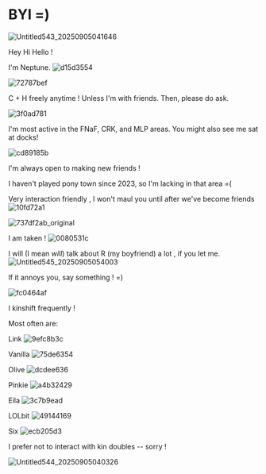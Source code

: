 # BYI =)

![Untitled543_20250905041646](https://github.com/user-attachments/assets/7b2898e5-b66a-456f-aec1-594f430aee83)

Hey Hi Hello ! 

I'm Neptune. ![d15d3554](https://github.com/user-attachments/assets/f124b1a4-cf20-42bb-9fb9-e77a848accd8)

![72787bef](https://github.com/user-attachments/assets/9b7d6ce0-e61b-46dd-b1cc-696ac771a683)

C + H freely anytime ! Unless I'm with friends. Then, please do ask.

![3f0ad781](https://github.com/user-attachments/assets/8af6aef6-f082-4901-96ee-a1412e571f8e)

I'm most active in the FNaF, CRK, and MLP areas. You might also see me sat at docks! 

![cd89185b](https://github.com/user-attachments/assets/ed94dced-3569-4650-a0c6-18e2009386f0)

I'm always open to making new friends ! 

I haven't played pony town since 2023, so I'm lacking in that area =(

Very interaction friendly , I won't maul you until after we've become friends ![10fd72a1](https://github.com/user-attachments/assets/06c998c5-fe2e-45f9-9a0d-b9262aacab1c)

![737df2ab_original](https://github.com/user-attachments/assets/5b8a7a36-5816-4d08-a961-63a32bb7db73)

I am taken ! ![0080531c](https://github.com/user-attachments/assets/8e0f5070-96db-46d6-b979-93944aaa2851)

I will (I mean *will*) talk about R (my boyfriend) a lot , if you let me. ![Untitled545_20250905054003](https://github.com/user-attachments/assets/9fed54cb-1fe1-4ba3-a2d7-712400d4943d)

If it annoys you, say something ! =)

![fc0464af](https://github.com/user-attachments/assets/8f84650c-9aef-4308-818d-f53f5c727d9c)

I kinshift frequently !

Most often are:

Link ![9efc8b3c](https://github.com/user-attachments/assets/7f1ebd3c-0f34-4b6e-94bf-21242ad93fe8)

Vanilla ![75de6354](https://github.com/user-attachments/assets/14fd064f-5e40-4efd-885d-6eb398af6edc)

Olive ![dcdee636](https://github.com/user-attachments/assets/3445b766-4d1b-4584-896d-3d84b7daf84b)

Pinkie ![a4b32429](https://github.com/user-attachments/assets/5d1fd454-3080-4cf7-a42a-df204f3b8074)

Eila ![3c7b9ead](https://github.com/user-attachments/assets/e9863c96-2644-40b0-96af-953c77232a10)

LOLbit ![49144169](https://github.com/user-attachments/assets/abb3163f-bea5-43e3-8e6b-337bdf33e6ea)

Six ![ecb205d3](https://github.com/user-attachments/assets/6c691edc-0f26-4770-8a9d-2bdbf03e2733)

I prefer not to interact with kin doubles -- sorry !

![Untitled544_20250905040326](https://github.com/user-attachments/assets/ee79ef10-bee2-4811-8a1e-1993e2552ab1)
